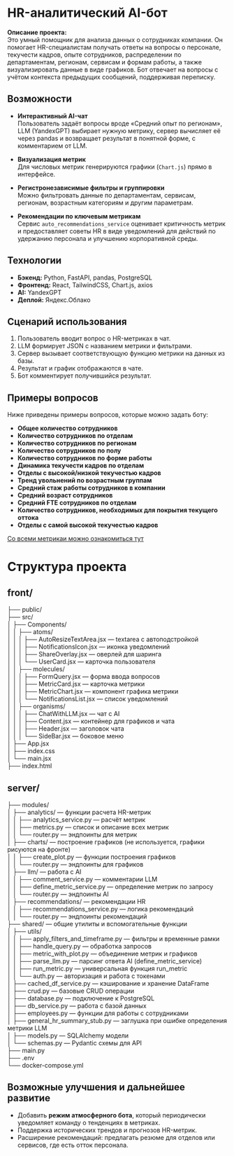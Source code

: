 # HR-аналитический AI-бот

**Описание проекта:**  
Это умный помощник для анализа данных о сотрудниках компании. Он помогает HR-специалистам получать ответы на вопросы о персонале, текучести кадров, опыте сотрудников, распределении по департаментам, регионам, сервисам и формам работы, а также визуализировать данные в виде графиков. Бот отвечает на вопросы с учётом контекста предыдущих сообщений, поддерживая переписку.

## Возможности

- **Интерактивный AI-чат**  
  Пользователь задаёт вопросы вроде «Средний опыт по регионам», LLM (YandexGPT) выбирает нужную метрику, сервер вычисляет её через pandas и возвращает результат в понятной форме, с комментарием от LLM.

- **Визуализация метрик**  
  Для числовых метрик генерируются графики (`Chart.js`) прямо в интерфейсе.

- **Регистронезависимые фильтры и группировки**  
  Можно фильтровать данные по департаментам, сервисам, регионам, возрастным категориям и другим параметрам.

- **Рекомендации по ключевым метрикам**  
  Сервис `auto_recommendations_service` оценивает критичность метрик и предоставляет советы HR в виде уведомлений для действий по удержанию персонала и улучшению корпоративной среды.

## Технологии

- **Бэкенд:** Python, FastAPI, pandas, PostgreSQL
- **Фронтенд:** React, TailwindCSS, Chart.js, axios
- **AI:** YandexGPT
- **Деплой:** Яндекс.Облако

## Сценарий использования

1. Пользователь вводит вопрос о HR-метриках в чат.
2. LLM формирует JSON с названием метрики и фильтрами.
3. Сервер вызывает соответствующую функцию метрики на данных из базы.
4. Результат и график отображаются в чате.
5. Бот комментирует получившийся результат. 

## Примеры вопросов

Ниже приведены примеры вопросов, которые можно задать боту:

- **Общее количество сотрудников**
- **Количество сотрудников по отделам**
- **Количество сотрудников по регионам**
- **Количество сотрудников по полу**
- **Количество сотрудников по форме работы**
- **Динамика текучести кадров по отделам**
- **Отделы с высокой/низкой текучестью кадров**
- **Тренд увольнений по возрастным группам**
- **Средний стаж работы сотрудников в компании**
- **Средний возраст сотрудников**
- **Средний FTE сотрудников по отделам**
- **Количество сотрудников, необходимых для покрытия текущего оттока**
- **Отделы с самой высокой текучестью кадров**

[Со всеми метрикаи можно ознакомиться тут](https://github.com/jusa11/ai-hackathon/blob/main/server/modules/analytics/metrics.py)

# Структура проекта

## front/
├── public/  
├── src/  
│   ├── Components/  
│   │   ├── atoms/  
│   │   │   ├── AutoResizeTextArea.jsx — textarea с автоподстройкой  
│   │   │   ├── NotificationsIcon.jsx — иконка уведомлений  
│   │   │   ├── ShareOverlay.jsx — оверлей для шаринга  
│   │   │   └── UserCard.jsx — карточка пользователя  
│   │   ├── molecules/  
│   │   │   ├── FormQuery.jsx — форма ввода вопросов  
│   │   │   ├── MetricCard.jsx — карточка метрики  
│   │   │   ├── MetricChart.jsx — компонент графика метрики  
│   │   │   └── NotificationsList.jsx — список уведомлений  
│   │   ├── organisms/  
│   │   │   ├── ChatWithLLM.jsx — чат с AI  
│   │   │   ├── Content.jsx — контейнер для графиков и чата  
│   │   │   ├── Header.jsx — заголовок чата  
│   │   │   └── SideBar.jsx — боковое меню  
│   ├── App.jsx  
│   ├── index.css  
│   └── main.jsx  
├── index.html  

## server/
├── modules/  
│   ├── analytics/ — функции расчета HR-метрик  
│   │   ├── analytics_service.py — расчёт метрик  
│   │   ├── metrics.py — список и описание всех метрик  
│   │   └── router.py — эндпоинты для метрик  
│   ├── charts/ — построение графиков (не используется, графики рисуются на фронте)  
│   │   ├── create_plot.py — функции построения графиков  
│   │   └── router.py — эндпоинты для графиков  
│   ├── llm/ — работа с AI  
│   │   ├── comment_service.py — комментарии LLM  
│   │   ├── define_metric_service.py — определение метрик по запросу  
│   │   └── router.py — эндпоинты AI  
│   ├── recommendations/ — рекомендации HR  
│   │   ├── recommendations_service.py — логика рекомендаций  
│   │   └── router.py — эндпоинты рекомендаций  
├── shared/ — общие утилиты и вспомогательные функции  
│   ├── utils/  
│   │   ├── apply_filters_and_timeframe.py — фильтры и временные рамки  
│   │   ├── handle_query.py — обработка запросов  
│   │   ├── metric_with_plot.py — объединение метрик и графиков  
│   │   ├── parse_llm.py — парсинг ответа AI (define_metric_service)  
│   │   ├── run_metric.py — универсальная функция run_metric  
│   │   └── auth.py — авторизация и работа с токенами  
│   ├── cached_df_service.py — кэширование и хранение DataFrame  
│   ├── crud.py — базовые CRUD операции  
│   ├── database.py — подключение к PostgreSQL  
│   ├── db_service.py — работа с базой данных  
│   ├── employees.py — функции для работы с сотрудниками  
│   ├── general_hr_summary_stub.py — заглушка при ошибке определения метрики LLM  
│   ├── models.py — SQLAlchemy модели  
│   └── schemas.py — Pydantic схемы для API  
├── main.py  
├── .env  
└── docker-compose.yml


## Возможные улучшения и дальнейшее развитие

- Добавить **режим атмосферного бота**, который периодически уведомляет команду о тенденциях в метриках.
- Поддержка исторических трендов и прогнозов HR-метрик.
- Расширение рекомендаций: предлагать резюме для отделов или сервисов, где есть отток персонала.
